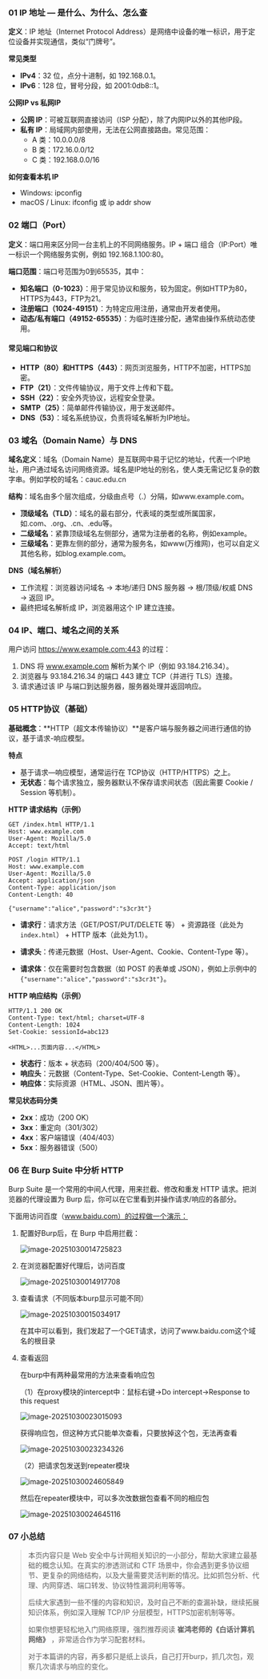 ### 01 IP 地址 — 是什么、为什么、怎么查

**定义**：IP 地址（Internet Protocol Address）是网络中设备的唯一标识，用于定位设备并实现通信，类似“门牌号”。

**常见类型**

- **IPv4**：32 位，点分十进制，如 192.168.0.1。
- **IPv6**：128 位，冒号分段，如 2001:0db8::1。

**公网IP vs 私网IP**

- **公网 IP**：可被互联网直接访问（ISP 分配），除了内网IP以外的其他IP段。
- **私有 IP**：局域网内部使用，无法在公网直接路由。常见范围：
  - A 类：10.0.0.0/8
  - B 类：172.16.0.0/12
  - C 类：192.168.0.0/16

**如何查看本机 IP**

- Windows: ipconfig
- macOS / Linux: ifconfig 或 ip addr show

### 02 端口（Port）

**定义**：端口用来区分同一台主机上的不同网络服务。IP + 端口 组合（IP:Port）唯一标识一个网络服务实例，例如 192.168.1.100:80。

**端口范围**：端口号范围为0到65535，其中：

- **知名端口（0-1023）**：用于常见协议和服务，较为固定。例如HTTP为80，HTTPS为443，FTP为21。
- **注册端口（1024-49151）**：为特定应用注册，通常由开发者使用。
- **动态/私有端口（49152-65535）**：为临时连接分配，通常由操作系统动态使用。

#### **常见端口和协议**

- **HTTP（80）和HTTPS（443）**：网页浏览服务，HTTP不加密，HTTPS加密。
- **FTP（21）**：文件传输协议，用于文件上传和下载。
- **SSH（22）**：安全外壳协议，远程安全登录。
- **SMTP（25）**：简单邮件传输协议，用于发送邮件。
- **DNS（53）**：域名系统协议，负责将域名解析为IP地址。

### 03 域名（Domain Name）与 DNS

**域名定义**：域名（Domain Name）是互联网中易于记忆的地址，代表一个IP地址，用户通过域名访问网络资源。域名是IP地址的别名，使人类无需记忆复杂的数字串。例如学校的域名：cauc.edu.cn

**结构**：域名由多个层次组成，分级由点号（.）分隔，如www.example.com。

- **顶级域名（TLD）**：域名的最右部分，代表域的类型或所属国家，如.com、.org、.cn、.edu等。
- **二级域名**：紧靠顶级域名左侧部分，通常为注册者的名称，例如example。
- **三级域名**：更靠左侧的部分，通常为服务名，如www(万维网)，也可以自定义其他名称，如blog.example.com。

**DNS（域名解析）**

- 工作流程：浏览器访问域名 → 本地/递归 DNS 服务器 → 根/顶级/权威 DNS → 返回 IP。
- 最终把域名解析成 IP，浏览器用这个 IP 建立连接。

### 04 IP、端口、域名之间的关系

用户访问 https://www.example.com:443 的过程：

1. DNS 将 www.example.com 解析为某个 IP（例如 93.184.216.34）。
2. 浏览器与 93.184.216.34 的端口 443 建立 TCP（并进行 TLS）连接。
3. 请求通过该 IP 与端口到达服务器，服务器处理并返回响应。

### 05 HTTP协议（基础）

**基础概念**：**HTTP（超文本传输协议）**是客户端与服务器之间进行通信的协议，基于请求-响应模型。

**特点**

- 基于请求—响应模型，通常运行在 TCP协议（HTTP/HTTPS）之上。
- **无状态**：每个请求独立，服务器默认不保存请求间状态（因此需要 Cookie / Session 等机制）。

**HTTP 请求结构（示例）**

```http
GET /index.html HTTP/1.1
Host: www.example.com
User-Agent: Mozilla/5.0
Accept: text/html
```

```http
POST /login HTTP/1.1
Host: www.example.com
User-Agent: Mozilla/5.0
Accept: application/json
Content-Type: application/json
Content-Length: 40

{"username":"alice","password":"s3cr3t"}
```

- **请求行**：请求方法（GET/POST/PUT/DELETE 等） + 资源路径（此处为`index.html`） + HTTP 版本（此处为1.1）。

- **请求头**：传递元数据（Host、User-Agent、Cookie、Content-Type 等）。
- **请求体**：仅在需要时包含数据（如 POST 的表单或 JSON），例如上示例中的`{"username":"alice","password":"s3cr3t"}`。

**HTTP 响应结构（示例）**

```http
HTTP/1.1 200 OK
Content-Type: text/html; charset=UTF-8
Content-Length: 1024
Set-Cookie: sessionId=abc123

<HTML>...页面内容...</HTML>
```

- **状态行**：版本 + 状态码（200/404/500 等）。
- **响应头**：元数据（Content-Type、Set-Cookie、Content-Length 等）。
- **响应体**：实际资源（HTML、JSON、图片等）。

**常见状态码分类**

- **2xx**：成功（200 OK）
- **3xx**：重定向（301/302）
- **4xx**：客户端错误（404/403）
- **5xx**：服务器错误（500）

### 06 在 Burp Suite 中分析 HTTP

Burp Suite 是一个常用的中间人代理，用来拦截、修改和重发 HTTP 请求。把浏览器的代理设置为 Burp 后，你可以在它里看到并操作请求/响应的各部分。

下面用访问百度（www.baidu.com）的过程做一个演示：

1. 配置好Burp后，在 Burp 中启用拦截：

   ![image-20251030014725823](https://mac-pic-1314279731.cos.ap-nanjing.myqcloud.com/image-20251030014725823.png)

2. 在浏览器配置好代理后，访问百度

   ![image-20251030014917708](https://mac-pic-1314279731.cos.ap-nanjing.myqcloud.com/image-20251030014917708.png)

3. 查看请求（不同版本burp显示可能不同）

   ![image-20251030015034917](https://mac-pic-1314279731.cos.ap-nanjing.myqcloud.com/image-20251030015034917.png)

   在其中可以看到，我们发起了一个GET请求，访问了www.baidu.com这个域名的根目录

4. 查看返回

   在burp中有两种最常用的方法来查看响应包

   （1）在proxy模块的intercept中：鼠标右键->Do intercept->Response to this request

   ![image-20251030023015093](https://mac-pic-1314279731.cos.ap-nanjing.myqcloud.com/image-20251030023015093.png)

   获得响应包，但这种方式只能单次查看，只要放掉这个包，无法再查看

   ![image-20251030023234326](https://mac-pic-1314279731.cos.ap-nanjing.myqcloud.com/image-20251030023234326.png)

   （2）把请求包发送到repeater模块

   ![image-20251030024605849](https://mac-pic-1314279731.cos.ap-nanjing.myqcloud.com/image-20251030024605849.png)

   然后在repeater模块中，可以多次改数据包查看不同的相应包

   ![image-20251030024645116](https://mac-pic-1314279731.cos.ap-nanjing.myqcloud.com/image-20251030024645116.png)

### 07 小总结

> 本页内容只是 Web 安全中与计网相关知识的一小部分，帮助大家建立最基础的概念认知。在真实的渗透测试和 CTF 场景中，你会遇到更多协议细节、更复杂的网络结构，以及大量需要灵活判断的情况。比如抓包分析、代理、内网穿透、端口转发、协议特性漏洞利用等等。
>
> 后续大家遇到一些不懂的内容和知识，及时自己不断的查漏补缺，继续拓展知识体系，例如深入理解 TCP/IP 分层模型，HTTPS加密机制等等。
>
> 如果你想更轻松地入门网络原理，强烈推荐阅读 **崔鸿老师的《白话计算机网络》** ，非常适合作为学习配套材料。
>
> 对于本篇讲的内容，再多都只是纸上谈兵，自己打开burp，抓几次包，观察几次请求与响应的变化。

